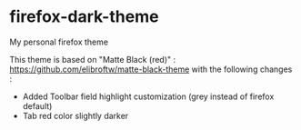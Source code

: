 # firefox-dark-theme
My personal firefox theme

This theme is based on "Matte Black (red)" : https://github.com/elibroftw/matte-black-theme with the following changes :
- Added Toolbar field highlight customization (grey instead of firefox default)
- Tab red color slightly darker
